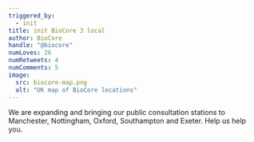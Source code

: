 ```yaml
---
triggered_by:
  - init
title: init BioCore 3 local
author: BioCore
handle: "@biocore"
numLoves: 26
numRetweets: 4
numComments: 5
image:
  src: biocore-map.png
  alt: "UK map of BioCore locations"
---
```


We are expanding and bringing our public consultation stations to Manchester, Nottingham, Oxford, Southampton and Exeter. Help us help you.

